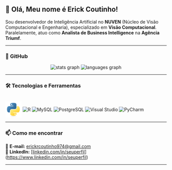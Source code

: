 ## 👋 Olá, Meu nome é Erick Coutinho!  

Sou desenvolvedor de Inteligência Artificial no **NUVEN** (Núcleo de Visão Computacional e Engenharia), especializado em **Visão Computacional**.  
Paralelamente, atuo como **Analista de Business Intelligence** na **Agência Triumf**.

---

### 🚀 **GitHub**
<div align="center">
  <img src="https://gh-readme-stats.vercel.app/api?username=ErickCoutinho&hide_title=false&hide_rank=false&show_icons=true&include_all_commits=true&count_private=true&disable_animations=false&theme=dracula&locale=en&hide_border=false&cache_seconds=1800" height="150" alt="stats graph"  />
  <img src="https://gh-readme-stats.vercel.app/api/top-langs?username=ErickCoutinho&locale=en&hide_title=false&layout=compact&card_width=320&langs_count=5&theme=dracula&hide_border=false&cache_seconds=1800" height="150" alt="languages graph"  />
</div>

---

### 🛠 **Tecnologias e Ferramentas**
<div style="display: inline_block"><br>
  <img align="center" alt="Python" height="50" width="50" src="https://raw.githubusercontent.com/devicons/devicon/master/icons/python/python-original.svg">
  <img align="center" alt="R" height="50" width="50" src="https://cdn.jsdelivr.net/gh/devicons/devicon/icons/r/r-original.svg" />
  <img align="center" alt="MySQL" height="50" width="50" src="https://cdn.jsdelivr.net/gh/devicons/devicon/icons/mysql/mysql-original-wordmark.svg" />
  <img align="center" alt="PostgreSQL" height="50" width="50" src="https://cdn.jsdelivr.net/gh/devicons/devicon/icons/postgresql/postgresql-original.svg" />
  <img align="center" alt="Visual Studio" height="50" width="50" src="https://cdn.jsdelivr.net/gh/devicons/devicon/icons/visualstudio/visualstudio-plain.svg" /> 
  <img align="center" alt="PyCharm" height="50" width="50" src="https://cdn.jsdelivr.net/gh/devicons/devicon/icons/pycharm/pycharm-original.svg" />
</div>

---

### 📫 **Como me encontrar**
📧 **E-mail:** [erickrcoutinho974@gmail.com](mailto:seu-email@email.com)  
💼 **LinkedIn:** [[linkedin.com/in/seuperfil](https://www.linkedin.com/in/erick-coutinho-07a1111a9/)](https://www.linkedin.com/in/seuperfil)  

---
